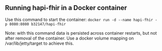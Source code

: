 ## Running hapi-fhir in a Docker container

Use this command to start the container: 
  `docker run -d --name hapi-fhir -p 8080:8080 b32147/hapi-fhir`

Note: with this command data is persisted across container restarts, but not after removal of the container. Use a docker volume mapping on /var/lib/jetty/target to achieve this.
